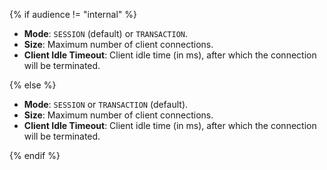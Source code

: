 {% if audience != "internal" %}

* **Mode**: `SESSION` (default) or `TRANSACTION`.
* **Size**: Maximum number of client connections.
* **Client Idle Timeout**: Client idle time (in ms), after which the connection will be terminated.

{% else %}

* **Mode**: `SESSION` or `TRANSACTION` (default).
* **Size**: Maximum number of client connections.
* **Client Idle Timeout**: Client idle time (in ms), after which the connection will be terminated.

{% endif %}
